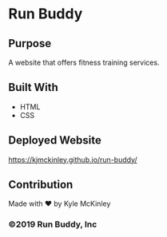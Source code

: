 # Run Buddy

## Purpose
A website that offers fitness training services.

## Built With
* HTML
* CSS
## Deployed Website
https://kjmckinley.github.io/run-buddy/

## Contribution
Made with ❤️ by Kyle McKinley

### ©️2019 Run Buddy, Inc
